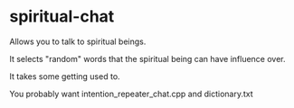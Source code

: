 # spiritual-chat
Allows you to talk to spiritual beings.

It selects "random" words that the spiritual being can have influence over.

It takes some getting used to.

You probably want intention_repeater_chat.cpp and dictionary.txt
